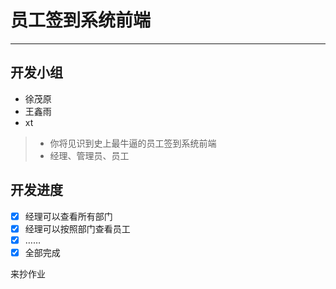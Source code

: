 # 员工签到系统前端

------
## 开发小组
* 徐茂原
* 王鑫雨
* xt
> * 你将见识到史上最牛逼的员工签到系统前端
> * 经理、管理员、员工


## 开发进度
- [x] 经理可以查看所有部门
- [x] 经理可以按照部门查看员工
- [x] ……
- [x] 全部完成

来抄作业

